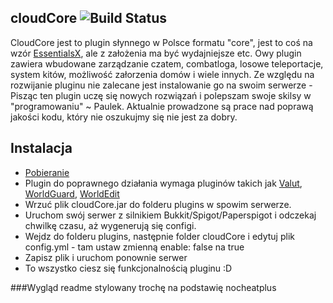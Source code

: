 cloudCore ![Build Status](https://travis-ci.org/PaulekOfficial/cloudCore.svg?branch=master)
---------
CloudCore jest to plugin słynnego w Polsce formatu "core", jest to coś na wzór [EssentialsX](https://github.com/EssentialsX/Essentials), ale z założenia ma być wydajniejsze etc. Owy plugin zawiera wbudowane zarządzanie czatem, combatloga, losowe teleportacje, system kitów, możliwość załorzenia domów i wiele innych. Ze względu na rozwijanie pluginu nie zalecane jest instalowanie go na swoim serwerze - Pisząc ten plugin uczę się nowych rozwiązań i polepszam swoje skilsy w "programowaniu" ~ Paulek. Aktualnie prowadzone są prace nad poprawą jakości kodu, który nie oszukujmy się nie jest za dobry.


Instalacja
---------
* [Pobieranie](https://github.com/PaulekOfficial/cloudCore/releases)
* Plugin do poprawnego działania wymaga pluginów takich jak [Valut](https://www.spigotmc.org/resources/vault.34315/), [WorldGuard](https://dev.bukkit.org/projects/worldguard), [WorldEdit](https://dev.bukkit.org/projects/worldedit)
* Wrzuć plik cloudCore.jar do folderu plugins w spowim serwerze.
* Uruchom swój serwer z silnikiem Bukkit/Spigot/Paperspigot i odczekaj chwilkę czasu, aż wygenerują się configi.
* Wejdz do folderu plugins, następnie folder cloudCore i edytuj plik config.yml - tam ustaw zmienną enable: false na true
* Zapisz plik i uruchom ponownie serwer
* To wszystko ciesz się funkcjonalnością pluginu :D


###Wygląd readme stylowany trochę na podstawię nocheatplus
